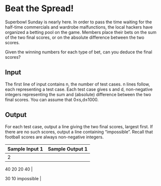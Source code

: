 # Beat the Spread!
Superbowl Sunday is nearly here. In order to pass the time waiting for the half-time commercials and wardrobe malfunctions, the local hackers have organized a betting pool on the game. Members place their bets on the sum of the two final scores, or on the absolute difference between the two scores.

Given the winning numbers for each type of bet, can you deduce the final scores?

## Input

The first line of input contains n, the number of test cases. n lines follow, each representing a test case. Each test case gives s and d, non-negative integers representing the sum and (absolute) difference between the two final scores. You can assume that 0≤s,d≤1000.

## Output

For each test case, output a line giving the two final scores, largest first. If there are no such scores, output a line containing “impossible”. Recall that football scores are always non-negative integers.


| Sample Input 1 | Sample Output 1 |
| -----------  | ----------- |
| 2
40 20
20 40      |  	

30 10
impossible       |
